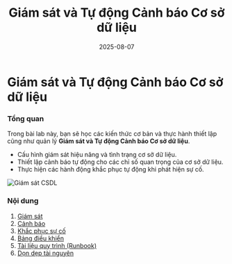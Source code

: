 ﻿---
title : "Giám sát và Tự động Cảnh báo Cơ sở dữ liệu"
date: 2025-08-07
weight : 1 
chapter : false
---
# Giám sát và Tự động Cảnh báo Cơ sở dữ liệu

### Tổng quan
Trong bài lab này, bạn sẽ học các kiến thức cơ bản và thực hành thiết lập cũng như quản lý **Giám sát và Tự động Cảnh báo Cơ sở dữ liệu**.  
- Cấu hình giám sát hiệu năng và tình trạng cơ sở dữ liệu.  
- Thiết lập cảnh báo tự động cho các chỉ số quan trọng của cơ sở dữ liệu.  
- Thực hiện các hành động khắc phục tự động khi phát hiện sự cố.  

![Giám sát CSDL](/images/Anh1.png) 

### Nội dung
1. [Giám sát](1-Monitoring/)
2. [Cảnh báo](2-Alerting/)
3. [Khắc phục sự cố](3-Remediation/)
4. [Bảng điều khiển](4-Dashboard/)
5. [Tài liệu quy trình (Runbook)](5-Runbook/)
6. [Dọn dẹp tài nguyên](6-cleanup/)